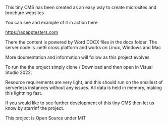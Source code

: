 This tiny CMS has been created as an easy way to create microsites and brochure websites

You can see and example of it in action here

https://adapptesters.com

There the content is powered by Word DOCX files in the docs folder. The server code is .net6 cross platform and works on Linux, Windows and Mac

More doumentation and information will follow as this project evolves

To run the the project simply clone / Download and then open in Visual Studio 2022.

Resource requirements are very light, and this should run on the smallest of serverless instances without any issues. All data is held in memory, making this lightning fast.

If you would like to see further development of this tiny CMS then let us know by starrinf the project.

This project is Open Source under MIT

